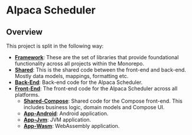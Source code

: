 # Alpaca Scheduler

## Overview

This project is split in the following way:

- **[Framework](../framework)**: These are the set of libraries that provide foundational functionality across all projects within the Monorepo.
- **[Shared](./shared)**: This is the shared code between the front-end and back-end. Mostly data models, mappings, formatting etc.
- **[Back-End](./back-end)**: Back-end code for the Alpaca Scheduler.
- **[Front-End](./front-end)**: The front-end code for the Alpaca Scheduler across all platforms.
  - **[Shared-Compose](./front-end/shared-compose)**: Shared code for the Compose front-end. This includes business logic, domain models and Compose UI.
  - **[App-Android](./front-end/app-android)**: Android application.
  - **[App-Jvm](./front-end/app-jvm)**: JVM application.
  - **[App-Wasm](./front-end/app-wasm)**: WebAssembly application.